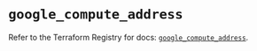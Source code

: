 # `google_compute_address`

Refer to the Terraform Registry for docs: [`google_compute_address`](https://registry.terraform.io/providers/hashicorp/google-beta/5.35.0/docs/resources/google_compute_address).
